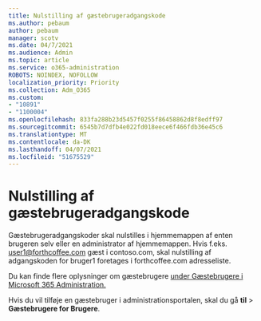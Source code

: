 ```yaml
---
title: Nulstilling af gæstebrugeradgangskode
ms.author: pebaum
author: pebaum
manager: scotv
ms.date: 04/7/2021
ms.audience: Admin
ms.topic: article
ms.service: o365-administration
ROBOTS: NOINDEX, NOFOLLOW
localization_priority: Priority
ms.collection: Adm_O365
ms.custom:
- "10891"
- "1100004"
ms.openlocfilehash: 833fa288b23d5457f0255f86458862d8f8edff97
ms.sourcegitcommit: 6545b7d7dfb4e022fd018eece6f466fdb36e45c6
ms.translationtype: MT
ms.contentlocale: da-DK
ms.lasthandoff: 04/07/2021
ms.locfileid: "51675529"
---
```

# <a name="guest-user-password-reset"></a>Nulstilling af gæstebrugeradgangskode

Gæstebrugeradgangskoder skal nulstilles i hjemmemappen af enten brugeren selv eller en administrator af hjemmemappen. Hvis f.eks. user1@forthcoffee.com gæst i contoso.com, skal nulstilling af adgangskoden for bruger1 foretages i forthcoffee.com adresseliste.

Du kan finde flere oplysninger om gæstebrugere [under Gæstebrugere i Microsoft 365 Administration.](https://docs.microsoft.com/microsoft-365/admin/add-users/about-guest-users)

Hvis du vil tilføje en gæstebruger i administrationsportalen, skal du gå **til**  >  **Gæstebrugere for Brugere**.